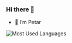 ### Hi there 👋


- 🔭 I’m Petar


<img src="https://camo.githubusercontent.com/284422fc82deca9021315739d4a8cc6ccb6ef9982bfc83ded40326b9a95b6526/68747470733a2f2f6769746875622d726561646d652d73746174732e76657263656c2e6170702f6170692f746f702d6c616e67732f3f757365726e616d653d4e696b6f6c61596f7264616e6f763934267468656d653d6461726b266c61796f75743d636f6d70616374" alt="Most Used Languages" data-canonical-src="https://github-readme-stats.vercel.app/api/top-langs/?username=NikolaYordanov94&amp;theme=dark&amp;layout=compact" style="max-width: 100%;">
